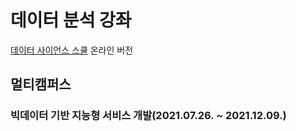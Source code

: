 # 데이터 분석 강좌
[데이터 사이언스 스쿨](https://datascienceschool.net) 온라인 버전

## 멀티캠퍼스
### 빅데이터 기반 지능형 서비스 개발(2021.07.26. ~ 2021.12.09.)
